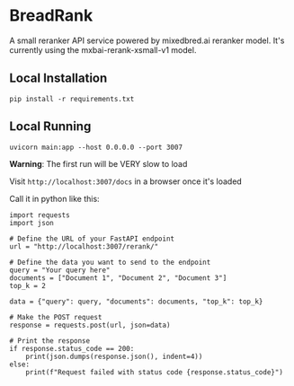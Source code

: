 # BreadRank

A small reranker API service powered by mixedbred.ai reranker model.  It's currently using the mxbai-rerank-xsmall-v1 model.

## Local Installation

```
pip install -r requirements.txt
```

## Local Running

```
uvicorn main:app --host 0.0.0.0 --port 3007
```

**Warning**: The first run will be VERY slow to load

Visit `http://localhost:3007/docs` in a browser once it's loaded

Call it in python like this:

```
import requests
import json

# Define the URL of your FastAPI endpoint
url = "http://localhost:3007/rerank/"

# Define the data you want to send to the endpoint
query = "Your query here"
documents = ["Document 1", "Document 2", "Document 3"]
top_k = 2

data = {"query": query, "documents": documents, "top_k": top_k}

# Make the POST request
response = requests.post(url, json=data)

# Print the response
if response.status_code == 200:
    print(json.dumps(response.json(), indent=4))
else:
    print(f"Request failed with status code {response.status_code}")
```
